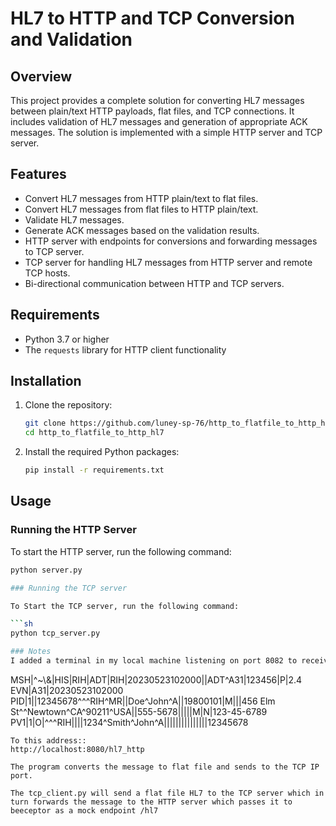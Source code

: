 # HL7 to HTTP and TCP Conversion and Validation

## Overview

This project provides a complete solution for converting HL7 messages between plain/text HTTP payloads, flat files, and TCP connections. It includes validation of HL7 messages and generation of appropriate ACK messages. The solution is implemented with a simple HTTP server and TCP server.

## Features

- Convert HL7 messages from HTTP plain/text to flat files.
- Convert HL7 messages from flat files to HTTP plain/text.
- Validate HL7 messages.
- Generate ACK messages based on the validation results.
- HTTP server with endpoints for conversions and forwarding messages to TCP server.
- TCP server for handling HL7 messages from HTTP server and remote TCP hosts.
- Bi-directional communication between HTTP and TCP servers.

## Requirements

- Python 3.7 or higher
- The `requests` library for HTTP client functionality

## Installation

1. Clone the repository:

    ```sh
    git clone https://github.com/luney-sp-76/http_to_flatfile_to_http_hl7.git
    cd http_to_flatfile_to_http_hl7
    ```

2. Install the required Python packages:

    ```sh
    pip install -r requirements.txt
    ```

## Usage

### Running the HTTP Server

To start the HTTP server, run the following command:

```sh
python server.py

### Running the TCP server

To Start the TCP server, run the following command:

```sh
python tcp_server.py

### Notes
I added a terminal in my local machine listening on port 8082 to receive messages sent by postman like this in the body as raw text:

```
MSH|^~\\&|HIS|RIH|ADT|RIH|20230523102000||ADT^A31|123456|P|2.4
EVN|A31|20230523102000
PID|1||12345678^^^RIH^MR||Doe^John^A||19800101|M|||456 Elm St^^Newtown^CA^90211^USA||555-5678|||||M|N|123-45-6789
PV1|1|O|^^^RIH||||1234^Smith^John^A|||||||||||||||12345678
```
To this address::
http://localhost:8080/hl7_http

The program converts the message to flat file and sends to the TCP IP port.

The tcp_client.py will send a flat file HL7 to the TCP server which in turn forwards the message to the HTTP server which passes it to beeceptor as a mock endpoint /hl7

